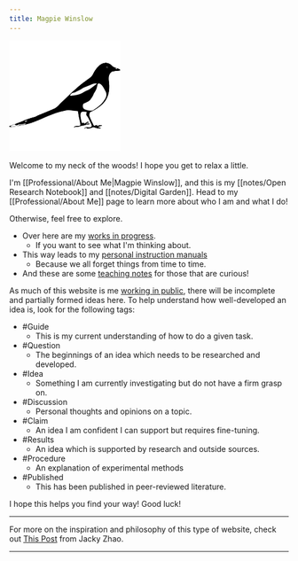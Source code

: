```yaml
---
title: Magpie Winslow
---
```


![Picture of a Magpie](/notes/attachments/icon1R.png)


Welcome to my neck of the woods! I hope you get to relax a little.

I'm [[Professional/About Me|Magpie Winslow]], and this is my [[notes/Open Research Notebook]] and [[notes/Digital Garden]]. Head to my [[Professional/About Me]] page to learn more about who I am and what I do!

Otherwise, feel free to explore. 
- Over here are my [works in progress](/new_growth). 
	- If you want to see what I'm thinking about.
- This way leads to my [personal instruction manuals](/how_to)
	- Because we all forget things from time to time.
- And these are some [teaching notes](/Teaching&Learning) for those that are curious!

As much of this website is me [working in public](https://notes.andymatuschak.org/Work_with_the_garage_door_up), there will be incomplete and partially formed ideas here. To help understand how well-developed an idea is, look for the following tags:
- #Guide
	- This is my current understanding of how to do a given task.
- #Question
	- The beginnings of an idea which needs to be researched and developed.
- #Idea
	- Something I am currently investigating but do not have a firm grasp on.
- #Discussion
	- Personal thoughts and opinions on a topic. 
- #Claim
	- An idea I am confident I can support but requires fine-tuning. 
- #Results
	- An idea which is supported by research and outside sources. 
- #Procedure
	- An explanation of experimental methods
- #Published
	- This has been published in peer-reviewed literature. 

I hope this helps you find your way! Good luck!

---

For more on the inspiration and philosophy of this type of website, check out [This Post](https://jzhao.xyz/posts/networked-thought/) from Jacky Zhao. 

---